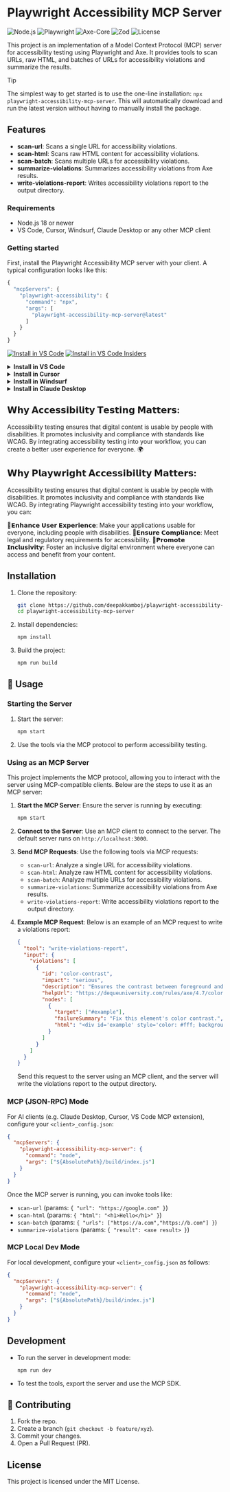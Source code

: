 # Playwright Accessibility MCP Server

![Node.js](https://img.shields.io/badge/Node.js-v18.16.0-green) <!-- Updated version -->
![Playwright](https://img.shields.io/badge/Playwright-v1.52.0-blue) <!-- Updated version -->
![Axe-Core](https://img.shields.io/badge/Axe--Core-v4.9.1-orange) <!-- Updated version -->
![Zod](https://img.shields.io/badge/Zod-v3.21.4-purple) <!-- Updated version -->
![License](https://img.shields.io/badge/License-MIT-brightgreen)

This project is an implementation of a Model Context Protocol (MCP) server for accessibility testing using Playwright and Axe. It provides tools to scan URLs, raw HTML, and batches of URLs for accessibility violations and summarize the results.

> [!TIP]
> The simplest way to get started is to use the one-line installation: `npx playwright-accessibility-mcp-server`. This will automatically download and run the latest version without having to manually install the package.

## Features

- **scan-url**: Scans a single URL for accessibility violations.
- **scan-html**: Scans raw HTML content for accessibility violations.
- **scan-batch**: Scans multiple URLs for accessibility violations.
- **summarize-violations**: Summarizes accessibility violations from Axe results.
- **write-violations-report**: Writes accessibility violations report to the output directory.

### Requirements

- Node.js 18 or newer
- VS Code, Cursor, Windsurf, Claude Desktop or any other MCP client

<!--
// Generate using:
node utils/generate-links.js
-->

### Getting started

First, install the Playwright Accessibility MCP server with your client. A typical configuration looks like this:

```js
{
  "mcpServers": {
    "playwright-accessibility": {
      "command": "npx",
      "args": [
        "playwright-accessibility-mcp-server@latest"
      ]
    }
  }
}
```

[<img src="https://img.shields.io/badge/VS_Code-VS_Code?style=flat-square&label=Install%20Server&color=0098FF" alt="Install in VS Code">](https://insiders.vscode.dev/redirect?url=vscode%3Amcp%2Finstall%3F%7B%22name%22%3A%22playwright-accessibility%22%2C%22command%22%3A%22npx%22%2C%22args%22%3A%5B%22playwright-accessibility-mcp-server%40latest%22%5D%7D) [<img alt="Install in VS Code Insiders" src="https://img.shields.io/badge/VS_Code_Insiders-VS_Code_Insiders?style=flat-square&label=Install%20Server&color=24bfa5">](https://insiders.vscode.dev/redirect?url=vscode-insiders%3Amcp%2Finstall%3F%7B%22name%22%3A%22playwright-accessibility%22%2C%22command%22%3A%22npx%22%2C%22args%22%3A%5B%22playwright-accessibility-mcp-server%40latest%22%5D%7D)

<details><summary><b>Install in VS Code</b></summary>

You can also install the Playwright Accessibility MCP server using the VS Code CLI:

```bash
# For VS Code
code --add-mcp '{"name":"playwright-accessibility","command":"npx","args":["playwright-accessibility-mcp-server@latest"]}'
```

After installation, the Playwright Accessibility MCP server will be available for use with your GitHub Copilot agent in VS Code.

</details>

<details>
<summary><b>Install in Cursor</b></summary>

Go to `Cursor Settings` -> `MCP` -> `Add new MCP Server`. Name to your liking, use `command` type with the command `npx playwright-accessibility-mcp-server`. You can also verify config or add command like arguments via clicking `Edit`.

```js
{
  "mcpServers": {
    "playwright-accessibility": {
      "command": "npx",
      "args": [
        "playwright-accessibility-mcp-server@latest"
      ]
    }
  }
}
```

</details>

<details>
<summary><b>Install in Windsurf</b></summary>

Follow Windsuff MCP [documentation](https://docs.windsurf.com/windsurf/cascade/mcp). Use following configuration:

```js
{
  "mcpServers": {
    "playwright-accessibility": {
      "command": "npx",
      "args": [
        "playwright-accessibility-mcp-server@latest"
      ]
    }
  }
}
```

</details>

<details>
<summary><b>Install in Claude Desktop</b></summary>

Follow the MCP install [guide](https://modelcontextprotocol.io/quickstart/user), use following configuration:

```js
{
  "mcpServers": {
    "playwright-accessibility": {
      "command": "npx",
      "args": [
        "playwright-accessibility-mcp-server@latest"
      ]
    }
  }
}
```

</details>


## 𝗪𝗵𝘆 𝗔𝗰𝗰𝗲𝘀𝘀𝗶𝗯𝗶𝗹𝗶𝘁𝘆 𝗧𝗲𝘀𝘁𝗶𝗻𝗴 𝗠𝗮𝘁𝘁𝗲𝗿𝘀: 
Accessibility testing ensures that digital content is usable by people with disabilities. It promotes inclusivity and compliance with standards like WCAG. By integrating accessibility testing into your workflow, you can create a better user experience for everyone. 🌍

## 𝗪𝗵𝘆 𝗣𝗹𝗮𝘆𝘄𝗿𝗶𝗴𝗵𝘁 𝗔𝗰𝗰𝗲𝘀𝘀𝗶𝗯𝗶𝗹𝗶𝘁𝘆 𝗠𝗮𝘁𝘁𝗲𝗿𝘀: 
Accessibility testing ensures that digital content is usable by people with disabilities. It promotes inclusivity and compliance with standards like WCAG. By integrating Playwright accessibility testing into your workflow, you can:

📌𝗘𝗻𝗵𝗮𝗻𝗰𝗲 𝗨𝘀𝗲𝗿 𝗘𝘅𝗽𝗲𝗿𝗶𝗲𝗻𝗰𝗲: Make your applications usable for everyone, including people with disabilities.
📌𝗘𝗻𝘀𝘂𝗿𝗲 𝗖𝗼𝗺𝗽𝗹𝗶𝗮𝗻𝗰𝗲: Meet legal and regulatory requirements for accessibility.
📌𝗣𝗿𝗼𝗺𝗼𝘁𝗲 𝗜𝗻𝗰𝗹𝘂𝘀𝗶𝘃𝗶𝘁𝘆: Foster an inclusive digital environment where everyone can access and benefit from your content.

## Installation

1. Clone the repository:

   ```bash
   git clone https://github.com/deepakkamboj/playwright-accessibility-mcp-server.git
   cd playwright-accessibility-mcp-server
   ```

2. Install dependencies:

   ```bash
   npm install
   ```

3. Build the project:
   ```bash
   npm run build
   ```

## 🔧 Usage

### Starting the Server

1. Start the server:

   ```bash
   npm start
   ```

2. Use the tools via the MCP protocol to perform accessibility testing.

### Using as an MCP Server

This project implements the MCP protocol, allowing you to interact with the server using MCP-compatible clients. Below are the steps to use it as an MCP server:

1. **Start the MCP Server**:
   Ensure the server is running by executing:

   ```bash
   npm start
   ```

2. **Connect to the Server**:
   Use an MCP client to connect to the server. The default server runs on `http://localhost:3000`.

3. **Send MCP Requests**:
   Use the following tools via MCP requests:

   - `scan-url`: Analyze a single URL for accessibility violations.
   - `scan-html`: Analyze raw HTML content for accessibility violations.
   - `scan-batch`: Analyze multiple URLs for accessibility violations.
   - `summarize-violations`: Summarize accessibility violations from Axe results.
   - `write-violations-report`: Write accessibility violations report to the output directory.

4. **Example MCP Request**:
   Below is an example of an MCP request to write a violations report:

   ```json
   {
     "tool": "write-violations-report",
     "input": {
       "violations": [
         {
           "id": "color-contrast",
           "impact": "serious",
           "description": "Ensures the contrast between foreground and background colors meets WCAG 2 AA contrast ratio thresholds.",
           "helpUrl": "https://dequeuniversity.com/rules/axe/4.7/color-contrast",
           "nodes": [
             {
               "target": ["#example"],
               "failureSummary": "Fix this element's color contrast.",
               "html": "<div id='example' style='color: #fff; background-color: #fff;'>Example</div>"
             }
           ]
         }
       ]
     }
   }
   ```

   Send this request to the server using an MCP client, and the server will write the violations report to the output directory.

### MCP (JSON‑RPC) Mode

For AI clients (e.g. Claude Desktop, Cursor, VS Code MCP extension), configure your `<client>_config.json`:

```json
{
  "mcpServers": {
    "playwright-accessibility-mcp-server": {
      "command": "node",
      "args": ["${AbsolutePath}/build/index.js"]
    }
  }
}
```

Once the MCP server is running, you can invoke tools like:

- `scan-url` (params: `{ "url": "https://google.com" }`)
- `scan-html` (params: `{ "html": "<h1>Hello</h1>" }`)
- `scan-batch` (params: `{ "urls": ["https://a.com","https://b.com"] }`)
- `summarize-violations` (params: `{ "result": <axe result> }`)

### MCP Local Dev Mode

For local development, configure your `<client>_config.json` as follows:

```json
{
  "mcpServers": {
    "playwright-accessibility-mcp-server": {
      "command": "node",
      "args": ["${AbsolutePath}/build/index.js"]
    }
  }
}
```

## Development

- To run the server in development mode:

  ```bash
  npm run dev
  ```

- To test the tools, export the server and use the MCP SDK.

## 🤝 Contributing

1. Fork the repo.
2. Create a branch (`git checkout -b feature/xyz`).
3. Commit your changes.
4. Open a Pull Request (PR).

## License

This project is licensed under the MIT License.

